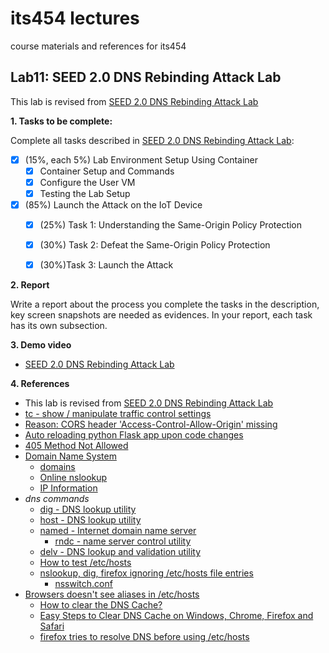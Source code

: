 # its454 lectures

course materials and references for its454

## Lab11: SEED 2.0 DNS Rebinding Attack Lab

This lab is revised from [SEED 2.0 DNS Rebinding Attack Lab](https://seedsecuritylabs.org/Labs_20.04/Networking/DNS/DNS_Rebinding/)

**1. Tasks to be complete:**

Complete all tasks described in [SEED 2.0 DNS Rebinding Attack Lab](./refs/DNSRebinding.pdf):

- [x] (15%, each 5%) Lab Environment Setup Using Container
  - [x] Container Setup and Commands
  - [x] Configure the User VM
  - [x] Testing the Lab Setup
- [x] (85%)  Launch the Attack on the IoT Device
  - [x]  (25%) Task 1: Understanding the Same-Origin Policy Protection
  - [x]  (30%) Task 2: Defeat the Same-Origin Policy Protection
  - [x]  (30%)Task 3: Launch the Attack


**2. Report**

Write a report about the process you complete the tasks in the description, key screen snapshots are needed as evidences. In your report, each task has its own subsection.


**3. Demo video**
* [SEED 2.0 DNS Rebinding Attack Lab](https://youtu.be/hFw6uPlqN5E)

**4. References**
* This lab is revised from [SEED 2.0 DNS Rebinding Attack Lab](https://seedsecuritylabs.org/Labs_20.04/Networking/DNS/DNS_Rebinding/)
* [tc - show / manipulate traffic control settings](https://man7.org/linux/man-pages/man8/tc.8.html)
* [Reason: CORS header 'Access-Control-Allow-Origin' missing](https://developer.mozilla.org/en-US/docs/Web/HTTP/CORS/Errors/CORSMissingAllowOrigin)
* [Auto reloading python Flask app upon code changes](https://stackoverflow.com/questions/16344756/auto-reloading-python-flask-app-upon-code-changes)
* [405 Method Not Allowed](https://developer.mozilla.org/en-US/docs/Web/HTTP/Status/405)
* [Domain Name System](https://en.wikipedia.org/wiki/Domain_Name_System)
  * [domains](https://support.google.com/a/topic/3540977)
  * [Online nslookup](https://www.nslookup.io/)
  * [IP Information](https://ipinfo.io/)
* _dns commands_
  * [dig - DNS lookup utility](http://manpages.ubuntu.com/manpages/focal/man1/dig.1.html)
  * [host - DNS lookup utility](http://manpages.ubuntu.com/manpages/focal/man1/host.1.html)
  * [named - Internet domain name server](http://manpages.ubuntu.com/manpages/focal/man8/named.8.html)
    * [rndc - name server control utility](http://manpages.ubuntu.com/manpages/focal/en/man8/rndc.8.html)
  * [delv - DNS lookup and validation utility](http://manpages.ubuntu.com/manpages/focal/man1/delv.1.html)
  * [How to test /etc/hosts](https://unix.stackexchange.com/questions/134143/how-to-test-etc-hosts)
  * [nslookup, dig, firefox ignoring /etc/hosts file entries](https://unix.stackexchange.com/questions/212897/nslookup-dig-firefox-ignoring-etc-hosts-file-entries)
    * [nsswitch.conf](https://man7.org/linux/man-pages/man5/nsswitch.conf.5.html)
* [Browsers doesn't see aliases in /etc/hosts](https://unix.stackexchange.com/questions/158419/browsers-doesnt-see-aliases-in-etc-hosts)
  * [How to clear the DNS Cache? ](https://support.opendns.com/hc/en-us/articles/227988627-How-to-clear-the-DNS-Cache-)
  * [Easy Steps to Clear DNS Cache on Windows, Chrome, Firefox and Safari](https://geekflare.com/clear-dns-cache-on-windows-chrome-firefox-and-safari/)
  * [firefox tries to resolve DNS before using /etc/hosts](https://support.mozilla.org/en-US/questions/1197204)
